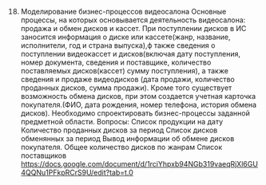 18. Моделирование бизнес-процессов видеосалона 
Основные процессы, на которых основывается деятельность видеосалона: продажа и обмен дисков и кассет. При поступлении дисков в ИС заносится информация о диске или кассете(жанр, название, исполнители, год и страна выпуска),ф также сведения о поступлении видеокассет и дисков(включая дату поступления, номер документа, сведения и поставщике, количество поставляемых дисков(кассет) сумму поступления), а также сведения и продаже видеодисков (дата продажи, количество проданных дисков, сумма продажи). Кроме того существует возможность обмена дисков, при этом создается учетная карточка покупателя.(ФИО, дата рождения, номер телефона, история обмена дисков). Необходимо спроектировать бизнес-процессы заданной предметной области.
Вопросы:
Список продукции на дату
Количество проданных дисков за период
Список дисков обменянных за период
Вывод информации об обмене дисков покупателя.
Общее количество дисков по жанрам
Список поставщиков
https://docs.google.com/document/d/1rciYhpxb94NGb319vaeqRjXl6GU4QQNu1PFkpRCrS9U/edit?tab=t.0
